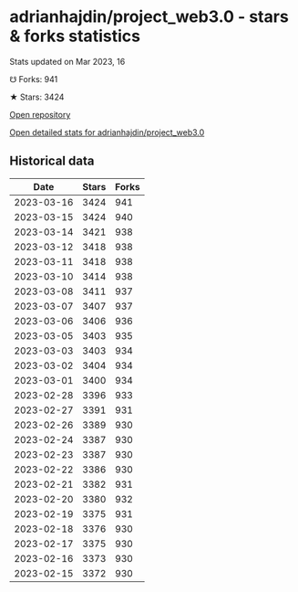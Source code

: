 # adrianhajdin/project_web3.0 - stars & forks statistics

Stats updated on Mar 2023, 16

☋ Forks: 941

★ Stars: 3424

[Open repository](https://github.com/adrianhajdin/project_web3.0)

[Open detailed stats for adrianhajdin/project_web3.0](https://reviewgithub.com/rep/adrianhajdin/project_web3.0)

## Historical data
| Date | Stars | Forks |
|------|-------|-------|
| 2023-03-16 | 3424 | 941 | 
| 2023-03-15 | 3424 | 940 | 
| 2023-03-14 | 3421 | 938 | 
| 2023-03-12 | 3418 | 938 | 
| 2023-03-11 | 3418 | 938 | 
| 2023-03-10 | 3414 | 938 | 
| 2023-03-08 | 3411 | 937 | 
| 2023-03-07 | 3407 | 937 | 
| 2023-03-06 | 3406 | 936 | 
| 2023-03-05 | 3403 | 935 | 
| 2023-03-03 | 3403 | 934 | 
| 2023-03-02 | 3404 | 934 | 
| 2023-03-01 | 3400 | 934 | 
| 2023-02-28 | 3396 | 933 | 
| 2023-02-27 | 3391 | 931 | 
| 2023-02-26 | 3389 | 930 | 
| 2023-02-24 | 3387 | 930 | 
| 2023-02-23 | 3387 | 930 | 
| 2023-02-22 | 3386 | 930 | 
| 2023-02-21 | 3382 | 931 | 
| 2023-02-20 | 3380 | 932 | 
| 2023-02-19 | 3375 | 931 | 
| 2023-02-18 | 3376 | 930 | 
| 2023-02-17 | 3375 | 930 | 
| 2023-02-16 | 3373 | 930 | 
| 2023-02-15 | 3372 | 930 | 

